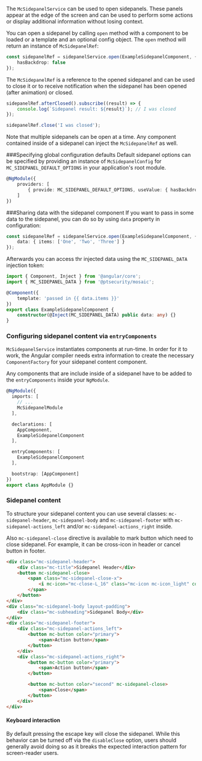The `McSidepanelService` can be used to open sidepanels.
These panels appear at the edge of the screen and can be used to perform 
some actions or display additional information without losing context.

You can open a sidepanel by calling `open` method with a component to be loaded or a template
and an optional config object. 
The `open` method will return an instance of `McSidepanelRef`:

```ts
const sidepanelRef = sidepanelService.open(ExampleSidepanelComponent, {
    hasBackdrop: false
});
```

The `McSidepanelRef` is a reference to the opened sidepanel and can be used to close it or
to receive notification when the sidepanel has been opened (after animation) or closed.

```ts
sidepanelRef.afterClosed().subscribe((result) => {
    console.log(`Sidepanel result: ${result}`); // I was closed
});

sidepanelRef.close('I was closed');
```

Note that multiple sidepanels can be open at a time. Any component contained inside of a sidepanel
can inject the `McSidepanelRef` as well.

###Specifying global configuration defaults
Default sidepanel options can be specified by providing an instance of `McSidepanelConfig`
for `MC_SIDEPANEL_DEFAULT_OPTIONS` in your application's root module.

```ts
@NgModule({
    providers: [
        { provide: MC_SIDEPANEL_DEFAULT_OPTIONS, useValue: { hasBackdrop: false } }
    ]
})
```

###Sharing data with the sidepanel component
If you want to pass in some data to the sidepanel, you can do so by using `data` property
in configuration:

```ts
const sidepanelRef = sidepanelService.open(ExampleSidepanelComponent, {
    data: { items: ['One', 'Two', 'Three'] }
});
```

Afterwards you can access thr injected data using the `MC_SIDEPANEL_DATA` injection token:

```ts
import { Component, Inject } from '@angular/core';
import { MC_SIDEPANEL_DATA } from '@ptsecurity/mosaic';

@Component({
    template: 'passed in {{ data.items }}'
})
export class ExampleSidepanelComponent {
    constructor(@Inject(MC_SIDEPANEL_DATA) public data: any) {}
}
```

### Configuring sidepanel content via `entryComponents`
`McSidepanelService` instantiates components at run-time. In order for it to work,
the Angular compiler needs extra information to create the necessary `ComponentFactory`
for your sidepanel content component.

Any components that are include inside of a sidepanel have to be added to the `entryComponents`
inside your `NgModule`.

```ts
@NgModule({
  imports: [
    // ...
    McSidepanelModule
  ],

  declarations: [
    AppComponent,
    ExampleSidepanelComponent
  ],

  entryComponents: [
    ExampleSidepanelComponent
  ],

  bootstrap: [AppComponent]
})
export class AppModule {}
```

### Sidepanel content
To structure your sidepanel content you can use several classes:
`mc-sidepanel-header`, `mc-sidepanel-body` and `mc-sidepanel-footer` 
with `mc-sidepanel-actions_left` and/or `mc-sidepanel-actions_right` inside.

Also `mc-sidepanel-close` directive is available to mark button which need 
to close sidepanel. For example, it can be cross-icon in header or cancel button in footer.

```html
<div class="mc-sidepanel-header">
    <div class="mc-title">Sidepanel Header</div>
    <button mc-sidepanel-close>
        <span class="mc-sidepanel-close-x">
            <i mc-icon="mc-close-L_16" class="mc-icon mc-icon_light" color="second"></i>
        </span>
    </button>
</div>
<div class="mc-sidepanel-body layout-padding">
    <div class="mc-subheading">Sidepanel Body</div>
</div>
<div class="mc-sidepanel-footer">
    <div class="mc-sidepanel-actions_left">
        <button mc-button color="primary">
            <span>Action button</span>
        </button>
    </div>
    <div class="mc-sidepanel-actions_right">
        <button mc-button color="primary">
            <span>Action button</span>
        </button>

        <button mc-button color="second" mc-sidepanel-close>
            <span>Close</span>
        </button>
    </div>
</div>
```

#### Keyboard interaction
By default pressing the escape key will close the sidepanel. While this behavior can
be turned off via the `disableClose` option, users should generally avoid doing so
as it breaks the expected interaction pattern for screen-reader users.